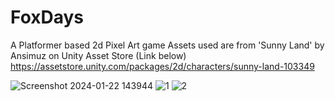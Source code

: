 # FoxDays
A Platformer based 2d Pixel Art game
Assets used are from 'Sunny Land' by Ansimuz on Unity Asset Store (Link below)
https://assetstore.unity.com/packages/2d/characters/sunny-land-103349

![Screenshot 2024-01-22 143944](https://github.com/YashKeni/FoxDays/assets/86158223/354e3d66-89d3-4dd9-b696-d75758955314)
![1](https://github.com/YashKeni/FoxDays/assets/86158223/022611a5-a189-4574-92e7-d745461a48f8)
![2](https://github.com/YashKeni/FoxDays/assets/86158223/6031a439-8148-4884-a675-6c5c45f1e253)
